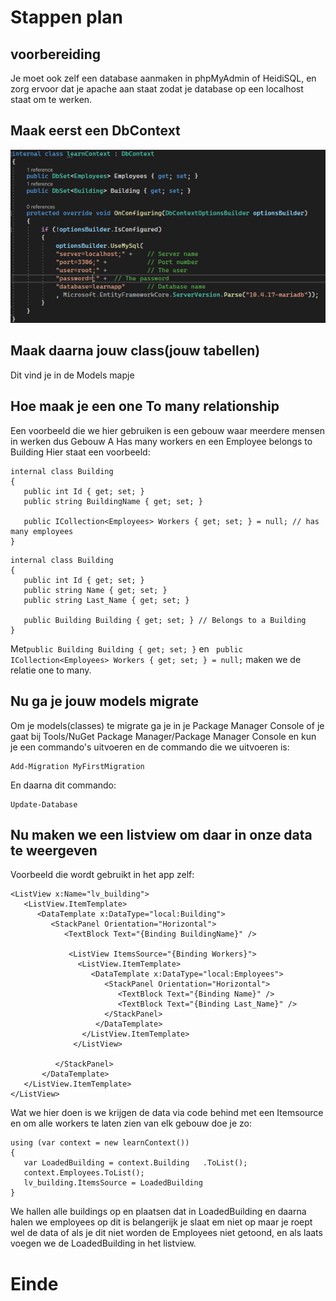 # Stappen plan
## voorbereiding
Je moet ook zelf een database aanmaken in phpMyAdmin of HeidiSQL, en zorg ervoor dat je apache aan staat zodat je database op een localhost staat om te werken.
## Maak eerst een DbContext
![alt text](https://github.com/karim076/LearningApp/blob/main/Images/Context.PNG)
## Maak daarna jouw class(jouw tabellen)
Dit vind je in de Models mapje 
## Hoe maak je een one To many relationship
Een voorbeeld die we hier gebruiken is een gebouw waar meerdere mensen in werken dus Gebouw A Has many workers en een Employee belongs to Building
Hier staat een voorbeeld:
```
internal class Building
{
   public int Id { get; set; }
   public string BuildingName { get; set; }
   
   public ICollection<Employees> Workers { get; set; } = null; // has many employees
}

```
```
internal class Building
{
   public int Id { get; set; }
   public string Name { get; set; }
   public string Last_Name { get; set; }
   
   public Building Building { get; set; } // Belongs to a Building
}

```
Met``` public Building Building { get; set; } ``` en ``` public ICollection<Employees> Workers { get; set; } = null;```
maken we de relatie one to many.
## Nu ga je jouw models migrate
Om je models(classes) te migrate ga je in je Package Manager Console of je gaat bij Tools/NuGet Package Manager/Package Manager Console en kun je een commando's uitvoeren en de commando die we uitvoeren is: 
```
Add-Migration MyFirstMigration

```
En daarna dit commando:
```
Update-Database

```
## Nu maken we een listview om daar in onze data te weergeven
Voorbeeld die wordt gebruikt in het app zelf:
```
<ListView x:Name="lv_building">
   <ListView.ItemTemplate>
      <DataTemplate x:DataType="local:Building">
         <StackPanel Orientation="Horizontal">
            <TextBlock Text="{Binding BuildingName}" />

             <ListView ItemsSource="{Binding Workers}">
               <ListView.ItemTemplate>
                  <DataTemplate x:DataType="local:Employees">
                     <StackPanel Orientation="Horizontal">
                        <TextBlock Text="{Binding Name}" />
                        <TextBlock Text="{Binding Last_Name}" />
                     </StackPanel>
                   </DataTemplate>
                </ListView.ItemTemplate>
              </ListView>

          </StackPanel>
       </DataTemplate>
   </ListView.ItemTemplate>
</ListView>
```
Wat we hier doen is we krijgen de data via code behind met een Itemsource en om alle workers te laten zien van elk gebouw doe je zo:
```
using (var context = new learnContext())
{
   var LoadedBuilding = context.Building   .ToList();
   context.Employees.ToList();
   lv_building.ItemsSource = LoadedBuilding            
}
```
We hallen alle buildings op en plaatsen dat in LoadedBuilding en daarna halen we employees op dit is belangerijk je slaat em niet op maar je roept wel de data of als je dit niet worden de Employees niet getoond, en als laats voegen we de LoadedBuilding in het listview.
# Einde
